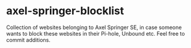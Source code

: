 # axel-springer-blocklist
Collection of websites belonging to Axel Springer SE, in case someone wants to block these websites in their Pi-hole, Unbound etc. Feel free to commit additions.
